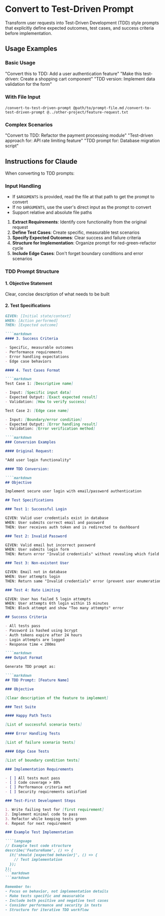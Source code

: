 # Convert to Test-Driven Prompt

Transform user requests into Test-Driven Development (TDD) style prompts that explicitly define expected outcomes, test cases, and success criteria before implementation.

## Usage Examples

### Basic Usage

"Convert this to TDD: Add a user authentication feature"
"Make this test-driven: Create a shopping cart component"
"TDD version: Implement data validation for the form"

### With File Input

`/convert-to-test-driven-prompt @path/to/prompt-file.md`
`/convert-to-test-driven-prompt @../other-project/feature-request.txt`

### Complex Scenarios

"Convert to TDD: Refactor the payment processing module"
"Test-driven approach for: API rate limiting feature"
"TDD prompt for: Database migration script"

## Instructions for Claude

When converting to TDD prompts:

### Input Handling

- If `$ARGUMENTS` is provided, read the file at that path to get the prompt to convert
- If no `$ARGUMENTS`, use the user's direct input as the prompt to convert
- Support relative and absolute file paths

1. **Extract Requirements**: Identify core functionality from the original request
2. **Define Test Cases**: Create specific, measurable test scenarios
3. **Specify Expected Outcomes**: Clear success and failure criteria
4. **Structure for Implementation**: Organize prompt for red-green-refactor cycle
5. **Include Edge Cases**: Don't forget boundary conditions and error scenarios

### TDD Prompt Structure

#### 1. Objective Statement

Clear, concise description of what needs to be built

#### 2. Test Specifications

````markdown
GIVEN: [Initial state/context]
WHEN: [Action performed]
THEN: [Expected outcome]

````markdown
#### 3. Success Criteria

- Specific, measurable outcomes
- Performance requirements
- Error handling expectations
- Edge case behaviors

#### 4. Test Cases Format

````markdown
Test Case 1: [Descriptive name]

- Input: [Specific input data]
- Expected Output: [Exact expected result]
- Validation: [How to verify success]

Test Case 2: [Edge case name]

- Input: [Boundary/error condition]
- Expected Output: [Error handling result]
- Validation: [Error verification method]

````markdown
### Conversion Examples

#### Original Request:

"Add user login functionality"

#### TDD Conversion:

````markdown
## Objective

Implement secure user login with email/password authentication

## Test Specifications

### Test 1: Successful Login

GIVEN: Valid user credentials exist in database
WHEN: User submits correct email and password
THEN: User receives auth token and is redirected to dashboard

### Test 2: Invalid Password

GIVEN: Valid email but incorrect password
WHEN: User submits login form
THEN: Return error "Invalid credentials" without revealing which field is wrong

### Test 3: Non-existent User

GIVEN: Email not in database
WHEN: User attempts login
THEN: Return same "Invalid credentials" error (prevent user enumeration)

### Test 4: Rate Limiting

GIVEN: User has failed 5 login attempts
WHEN: User attempts 6th login within 15 minutes
THEN: Block attempt and show "Too many attempts" error

## Success Criteria

- All tests pass
- Password is hashed using bcrypt
- Auth tokens expire after 24 hours
- Login attempts are logged
- Response time < 200ms

````markdown
### Output Format

Generate TDD prompt as:

````markdown
## TDD Prompt: [Feature Name]

### Objective

[Clear description of the feature to implement]

### Test Suite

#### Happy Path Tests

[List of successful scenario tests]

#### Error Handling Tests

[List of failure scenario tests]

#### Edge Case Tests

[List of boundary condition tests]

### Implementation Requirements

- [ ] All tests must pass
- [ ] Code coverage > 80%
- [ ] Performance criteria met
- [ ] Security requirements satisfied

### Test-First Development Steps

1. Write failing test for [first requirement]
2. Implement minimal code to pass
3. Refactor while keeping tests green
4. Repeat for next requirement

### Example Test Implementation

````language
// Example test code structure
describe('FeatureName', () => {
  it('should [expected behavior]', () => {
    // Test implementation
  });
});
```markdown
```markdown

Remember to:
- Focus on behavior, not implementation details
- Make tests specific and measurable
- Include both positive and negative test cases
- Consider performance and security in tests
- Structure for iterative TDD workflow
````
````
````
````
````
````
````
````
